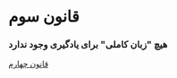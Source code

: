# قانون سوم

### هیچ "زبان کاملی" برای یادگیری وجود ندارد

[قانون چهارم](https://github.com/mohsn-mirzaei/LearnToCode/blob/main/%D9%82%D9%88%D8%A7%D9%86%DB%8C%D9%86/04-%D9%82%D8%A7%D9%86%D9%88%D9%86%E2%80%8C%DA%86%D9%87%D8%A7%D8%B1%D9%85.md)
